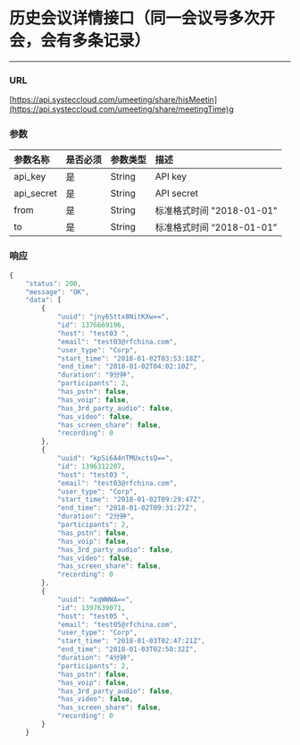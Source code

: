 # 历史会议详情接口（同一会议号多次开会，会有多条记录）

---

### URL

[https://api.systeccloud.com/umeeting/share/hisMeetin](https://api.systeccloud.com/umeeting/share/meetingTime)g

### 参数

| 参数名称 | 是否必须 | 参数类型 | 描述 |
| :--- | :--- | :--- | :--- |
| api\_key | 是 | String | API key |
| api\_secret | 是 | String | API secret |
| from | 是 | String | 标准格式时间 "2018-01-01" |
| to | 是 | String | 标准格式时间 “2018-01-01” |

### 响应

```js
{
    "status": 200,
    "message": "OK",
    "data": [
        {
            "uuid": "jny6Sttx8NitKXw==",
            "id": 1376669196,
            "host": "test03 ",
            "email": "test03@rfchina.com",
            "user_type": "Corp",
            "start_time": "2018-01-02T03:53:18Z",
            "end_time": "2018-01-02T04:02:10Z",
            "duration": "9分钟",
            "participants": 2,
            "has_pstn": false,
            "has_voip": false,
            "has_3rd_party_audio": false,
            "has_video": false,
            "has_screen_share": false,
            "recording": 0
        },
        {
            "uuid": "kpSi6A4nTMUxctsQ==",
            "id": 1396312207,
            "host": "test03 ",
            "email": "test03@rfchina.com",
            "user_type": "Corp",
            "start_time": "2018-01-02T09:29:47Z",
            "end_time": "2018-01-02T09:31:27Z",
            "duration": "2分钟",
            "participants": 2,
            "has_pstn": false,
            "has_voip": false,
            "has_3rd_party_audio": false,
            "has_video": false,
            "has_screen_share": false,
            "recording": 0
        },
        {
            "uuid": "xqWWWA==",
            "id": 1397639071,
            "host": "test05 ",
            "email": "test05@rfchina.com",
            "user_type": "Corp",
            "start_time": "2018-01-03T02:47:21Z",
            "end_time": "2018-01-03T02:50:32Z",
            "duration": "4分钟",
            "participants": 2,
            "has_pstn": false,
            "has_voip": false,
            "has_3rd_party_audio": false,
            "has_video": false,
            "has_screen_share": false,
            "recording": 0
        }
    }
```



